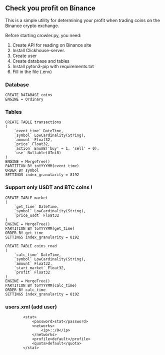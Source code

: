 ## Check you profit on Binance

This is a simple utility for determining your profit when trading coins on the Binance crypto exchange.

Before starting crowler.py, you need:
1. Create API for reading on Binance site
2. Install Clickhouse-server.
3. Create user
4. Create database and tables
5. Install pyton3-pip with requirements.txt
6. Fill in the file (.env)

### Database

```
CREATE DATABASE coins
ENGINE = Ordinary
```

### Tables
```
CREATE TABLE transactions
(
    `event_time` DateTime,
    `symbol` LowCardinality(String),
    `amount` Float32,
    `price` Float32,
    `action` Enum8('buy' = 1, 'sell' = 0),
    `use` Nullable(UInt8)
)
ENGINE = MergeTree()
PARTITION BY toYYYYMM(event_time)
ORDER BY symbol
SETTINGS index_granularity = 8192
```
### Support only USDT and BTC coins !


```
CREATE TABLE market
(
    `get_time` DateTime,
    `symbol` LowCardinality(String),
    `price_usdt` Float32
)
ENGINE = MergeTree()
PARTITION BY toYYYYMM(get_time)
ORDER BY get_time
SETTINGS index_granularity = 8192
```

```
CREATE TABLE coins_road
(
    `calc_time` DateTime,
    `symbol` LowCardinality(String),
    `amount` Float32,
    `start_market` Float32,
    `profit` Float32
)
ENGINE = MergeTree()
PARTITION BY toYYYYMM(calc_time)
ORDER BY calc_time
SETTINGS index_granularity = 8192
```

### users.xml (add user)

```
        <stat>
            <password>stat</password>
            <networks>
                <ip>::/0</ip>
            </networks>
            <profile>default</profile>
            <quota>default</quota>
        </stat>

```

